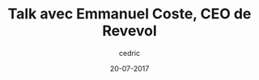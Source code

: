 ---
layout: video
title: "Talk avec Emmanuel Coste, CEO de Revevol "
youtube_slug: "MxmRQj0Bulg"
date: 20-07-2017
author: cedric
labels:
  - talk
pushed: true
thumbnail: 2017-07-20-talk-avec-emmanuel-coste-ceo-revevol.jpg
description: "Pour ce nouvel ApéroTalk, nous recevrons Emmanuel Coste, CEO et principal actionnaire de Revevol acquis progressivement de 2011 à 2014, intégrateur majeur du Cloud depuis 2009 sur les technologies Google, Microsoft 365 et Facebook."
---